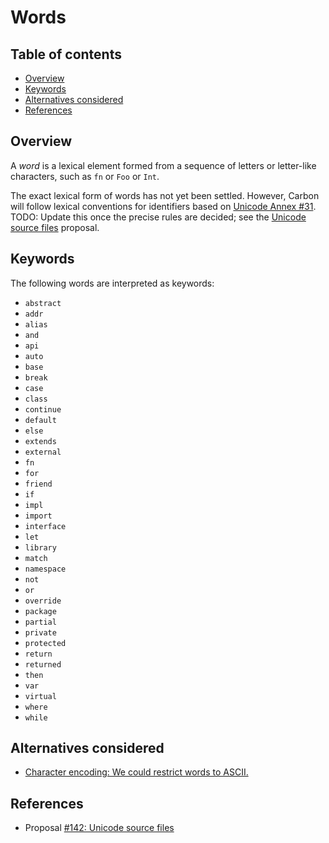 # Words

<!--
Part of the Carbon Language project, under the Apache License v2.0 with LLVM
Exceptions. See /LICENSE for license information.
SPDX-License-Identifier: Apache-2.0 WITH LLVM-exception
-->

<!-- toc -->

## Table of contents

-   [Overview](#overview)
-   [Keywords](#keywords)
-   [Alternatives considered](#alternatives-considered)
-   [References](#references)

<!-- tocstop -->

## Overview

A _word_ is a lexical element formed from a sequence of letters or letter-like
characters, such as `fn` or `Foo` or `Int`.

The exact lexical form of words has not yet been settled. However, Carbon will
follow lexical conventions for identifiers based on
[Unicode Annex #31](https://unicode.org/reports/tr31/). TODO: Update this once
the precise rules are decided; see the
[Unicode source files](/proposals/p0142.md#characters-in-identifiers) proposal.

## Keywords

The following words are interpreted as keywords:

-   `abstract`
-   `addr`
-   `alias`
-   `and`
-   `api`
-   `auto`
-   `base`
-   `break`
-   `case`
-   `class`
-   `continue`
-   `default`
-   `else`
-   `extends`
-   `external`
-   `fn`
-   `for`
-   `friend`
-   `if`
-   `impl`
-   `import`
-   `interface`
-   `let`
-   `library`
-   `match`
-   `namespace`
-   `not`
-   `or`
-   `override`
-   `package`
-   `partial`
-   `private`
-   `protected`
-   `return`
-   `returned`
-   `then`
-   `var`
-   `virtual`
-   `where`
-   `while`

## Alternatives considered

-   [Character encoding: We could restrict words to ASCII.](/proposals/p0142.md#character-encoding-1)

## References

-   Proposal
    [#142: Unicode source files](https://github.com/carbon-language/carbon-lang/pull/142)
